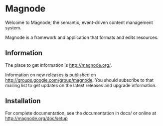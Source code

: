 # Magnode

Welcome to Magnode, the semantic, event-driven content management system.

Magnode is a framework and application that formats and edits resources.


## Information

The place to get information is <http://magnode.org/>.

Information on new releases is published on <http://groups.google.com/group/magnode>. You should subscribe to that mailing list to get updates on the latest releases and upgrade information.


## Installation

For complete documentation, see the documentation in docs/ or online at <http://magnode.org/doc/setup>
